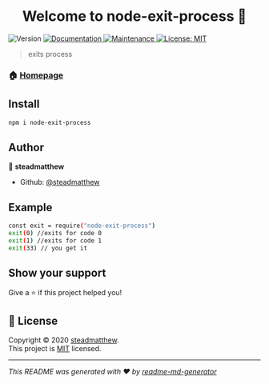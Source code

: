 <h1 align="center">Welcome to node-exit-process 👋</h1>
<p>
  <img alt="Version" src="https://img.shields.io/badge/version-1.1.0-blue.svg?cacheSeconds=2592000" />
  <a href="https://github.com/steadmatthew/node-exit-process#readme" target="_blank">
    <img alt="Documentation" src="https://img.shields.io/badge/documentation-yes-brightgreen.svg" />
  </a>
  <a href="https://github.com/steadmatthew/node-exit-process/graphs/commit-activity" target="_blank">
    <img alt="Maintenance" src="https://img.shields.io/badge/Maintained%3F-yes-green.svg" />
  </a>
  <a href="https://github.com/steadmatthew/node-exit-process/blob/master/LICENSE" target="_blank">
    <img alt="License: MIT" src="https://img.shields.io/github/license/steadmatthew/node-exit-process" />
  </a>
</p>

> exits process

### 🏠 [Homepage](https://github.com/steadmatthew/node-exit-process#readme)

## Install

```sh
npm i node-exit-process
```

## Author

👤 **steadmatthew**

* Github: [@steadmatthew](https://github.com/steadmatthew)

## Example
```sh
const exit = require("node-exit-process")
exit(0) //exits for code 0
exit(1) //exits for code 1
exit(33) // you get it 
``` 

## Show your support

Give a ⭐️ if this project helped you!

## 📝 License

Copyright © 2020 [steadmatthew](https://github.com/steadmatthew).<br />
This project is [MIT](https://github.com/steadmatthew/node-exit-process/blob/master/LICENSE) licensed.

***
_This README was generated with ❤️ by [readme-md-generator](https://github.com/kefranabg/readme-md-generator)_